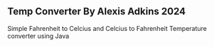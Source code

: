 ## Temp Converter By Alexis Adkins 2024


Simple Fahrenheit to Celcius and Celcius to Fahrenheit Temperature converter using Java